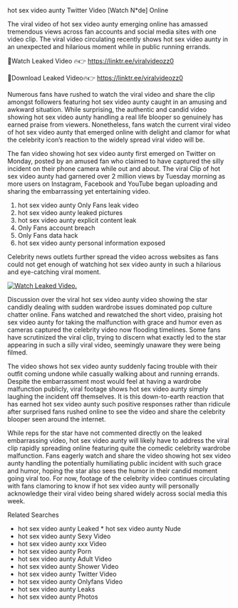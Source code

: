 ﻿hot sex video aunty Twitter Video [Watch N*de] Online

The viral video of ﻿hot sex video aunty emerging online has amassed tremendous views across fan accounts and social media sites with one video clip. The viral video circulating recently shows ﻿hot sex video aunty in an unexpected and hilarious moment while in public running errands. 

🔴Watch Leaked Video 🔥👉  https://linktr.ee/viralvideozz0 

🔴Download Leaked Video🔥👉  https://linktr.ee/viralvideozz0 

Numerous fans have rushed to watch the viral video and share the clip amongst followers featuring ﻿hot sex video aunty caught in an amusing and awkward situation. While surprising, the authentic and candid video showing ﻿hot sex video aunty handling a real life blooper so genuinely has earned praise from viewers. Nonetheless, fans watch the current viral video of ﻿hot sex video aunty that emerged online with delight and clamor for what the celebrity icon’s reaction to the widely spread viral video will be.

The fan video showing ﻿hot sex video aunty first emerged on Twitter on Monday, posted by an amused fan who claimed to have captured the silly incident on their phone camera while out and about. The viral Clip of ﻿hot sex video aunty had garnered over 2 million views by Tuesday morning as more users on Instagram, Facebook and YouTube began uploading and sharing the embarrassing yet entertaining video. 

1. ﻿hot sex video aunty Only Fans leak video
2. ﻿hot sex video aunty leaked pictures
3. ﻿hot sex video aunty explicit content leak
4. Only Fans account breach
5. Only Fans data hack
6. ﻿hot sex video aunty personal information exposed

Celebrity news outlets further spread the video across websites as fans could not get enough of watching ﻿hot sex video aunty in such a hilarious and eye-catching viral moment. 

[![Watch Leaked Video.](https://miro.medium.com/v2/resize:fit:828/format:webp/1*cilzJN44JGOrTw9NJCrNHA.gif "Watch Leaked Video")](https://linktr.ee/viralvideozz0)

Discussion over the viral ﻿hot sex video aunty video showing the star candidly dealing with sudden wardrobe issues dominated pop culture chatter online. Fans watched and rewatched the short video, praising ﻿hot sex video aunty for taking the malfunction with grace and humor even as cameras captured the celebrity video now flooding timelines. Some fans have scrutinized the viral clip, trying to discern what exactly led to the star appearing in such a silly viral video, seemingly unaware they were being filmed.

The video shows ﻿hot sex video aunty suddenly facing trouble with their outfit coming undone while casually walking about and running errands. Despite the embarrassment most would feel at having a wardrobe malfunction publicly, viral footage shows ﻿hot sex video aunty simply laughing the incident off themselves. It is this down-to-earth reaction that has earned ﻿hot sex video aunty such positive responses rather than ridicule after surprised fans rushed online to see the video and share the celebrity blooper seen around the internet.  

While reps for the star have not commented directly on the leaked embarrassing video, ﻿hot sex video aunty will likely have to address the viral clip rapidly spreading online featuring quite the comedic celebrity wardrobe malfunction. Fans eagerly watch and share the video showing ﻿hot sex video aunty handling the potentially humiliating public incident with such grace and humor, hoping the star also sees the humor in their candid moment going viral too. For now, footage of the celebrity video continues circulating with fans clamoring to know if ﻿hot sex video aunty will personally acknowledge their viral video being shared widely across social media this week.

Related Searches
* ﻿hot sex video aunty Leaked
﻿* hot sex video aunty Nude
* ﻿hot sex video aunty Sexy Video
* ﻿hot sex video aunty xxx Video
* ﻿hot sex video aunty Porn
* ﻿hot sex video aunty Adult Video
* ﻿hot sex video aunty Shower Video
* ﻿hot sex video aunty Twitter Video
* ﻿hot sex video aunty Onlyfans Video
* ﻿hot sex video aunty Leaks
* ﻿hot sex video aunty Photos
